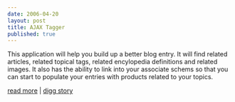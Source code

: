 ```yaml
---
date: 2006-04-20
layout: post
title: AJAX Tagger
published: true
---
```

This application will help you build up a better blog entry. It will find related articles, related topical tags, related encylopedia definitions and related images. It also has the ability to link into your associate schems so that you can start to populate your entries with products related to your topics.<p /><a href="http://ajaxtag.kinlan.co.uk/">read more</a> | <a href="http://digg.com/programming/AJAX_Tagger">digg story</a><div class="blogger-post-footer"><img class="posterous_download_image" src="https://blogger.googleusercontent.com/tracker/8109338-114551719109256617?l=www.kinlan.co.uk%2Findex.html" height="1" alt="" width="1" /></div>

